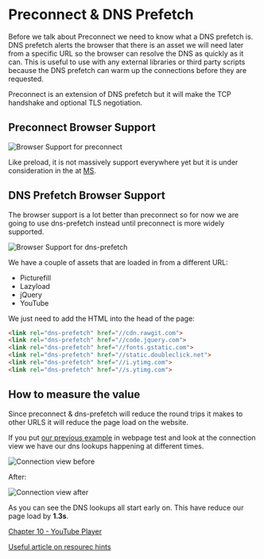 # Preconnect & DNS Prefetch

Before we talk about Preconnect we need to know what a DNS prefetch is. DNS prefetch alerts the browser that there is an asset we will need later from a specific URL so the browser can resolve the DNS as quickly as it can. This is useful to use with any external libraries or third party scripts because the DNS prefetch can warm up the connections before they are requested.

Preconnect is an extension of DNS prefetch but it will make the TCP handshake and optional TLS negotiation.

## Preconnect Browser Support
![Browser Support for preconnect](https://raw.githubusercontent.com/code-mattclaffey/performance-kit/master/08-preconnect-dns-prefetch/screenshots/preconnect.png)

Like preload, it is not massively support everywhere yet but it is under consideration in the at [MS](https://developer.microsoft.com/en-us/microsoft-edge/platform/status/preconnectresourcehints/).

## DNS Prefetch Browser Support

The browser support is a lot better than preconnect so for now we are going to use dns-prefetch instead until preconnect is more widely supported.

![Browser Support for dns-prefetch](https://raw.githubusercontent.com/code-mattclaffey/performance-kit/master/08-preconnect-dns-prefetch/screenshots/dns-prefetch.png)

We have a couple of assets that are loaded in from a different URL:

- Picturefill
- Lazyload
- jQuery
- YouTube

We just need to add the HTML into the head of the page:

```html
<link rel="dns-prefetch" href="//cdn.rawgit.com">
<link rel="dns-prefetch" href="//code.jquery.com">
<link rel="dns-prefetch" href="//fonts.gstatic.com">
<link rel="dns-prefetch" href="//static.doubleclick.net">
<link rel="dns-prefetch" href="//i.ytimg.com">
<link rel="dns-prefetch" href="//s.ytimg.com">
```

## How to measure the value
Since preconnect & dns-prefetch will reduce the round trips it makes to other URLS it will reduce the page load on the website.

If you put [our previous example](http://performance-kit.surge.sh/08/after.html) in webpage test and look at the connection view we have our dns lookups happening at different times.

![Connection view before](https://raw.githubusercontent.com/code-mattclaffey/performance-kit/master/08-preconnect-dns-prefetch/screenshots/connection-view-before.png)

After:

![Connection view after](https://raw.githubusercontent.com/code-mattclaffey/performance-kit/master/08-preconnect-dns-prefetch/screenshots/connection-view-after.png)

As you can see the DNS lookups all start early on. This have reduce our page load by **1.3s**.

[Chapter 10 - YouTube Player](https://github.com/code-mattclaffey/performance-kit/tree/master/09-youtube-player/readme.md)


[Useful article on resourec hints](https://www.keycdn.com/blog/resource-hints/)
